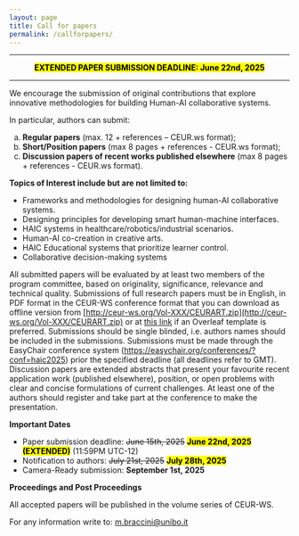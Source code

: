 ```yaml
---
layout: page
title: Call for papers
permalink: /callforpapers/
---
```



***********************************************************
<p align="center">
<mark><b>EXTENDED PAPER SUBMISSION DEADLINE: June 22nd, 2025</b></mark>
</p>

***********************************************************

We encourage the submission of original contributions that explore innovative methodologies for building Human-AI collaborative systems.

In particular, authors can submit:
<ol type="a">
  <li> <b>Regular papers</b> (max. 12 + references – CEUR.ws format);</li>
  <li> <b>Short/Position papers</b> (max 8 pages + references - CEUR.ws format);</li>
  <li> <b>Discussion papers of recent works published elsewhere</b> (max 8 pages + references - CEUR.ws format).</li>
</ol>


**Topics of Interest include but are not limited to:**
-  Frameworks and methodologies for designing human-AI collaborative systems.
-  Designing principles for developing smart human-machine interfaces.
-  HAIC systems in healthcare/robotics/industrial scenarios.
-  Human-AI co-creation in creative arts.
-  HAIC Educational systems that prioritize learner control.
-  Collaborative decision-making systems

All submitted papers will be evaluated by at least two members of the program committee, based on originality, significance, relevance and technical quality. Submissions of full research papers must be in English, in PDF format in the CEUR-WS conference format that you can download as offline version from [http://ceur-ws.org/Vol-XXX/CEURART.zip](http://ceur-ws.org/Vol-XXX/CEURART.zip) or at [this link](https://www.overleaf.com/latex/templates/template-for-submissions-to-ceur-workshop-proceedings-ceur-ws-dot-org/wqyfdgftmcfw) if an Overleaf template is preferred.
Submissions should be single blinded, i.e. authors names should be included in the submissions. Submissions must be made through the EasyChair conference system (<https://easychair.org/conferences/?conf=haic2025>) prior the specified deadline (all deadlines refer to GMT). Discussion papers are extended abstracts that present your favourite recent application work (published elsewhere), position, or open problems with clear and concise formulations of current challenges. At least one of the authors should register and take part at the conference to make the presentation.

**Important Dates**
- Paper submission deadline: ~~June 15th, 2025~~ <mark><b>June 22nd, 2025 (EXTENDED)</b></mark>  (11:59PM UTC-12)
- Notification to authors: ~~July 21st, 2025~~ <mark><b>July 28th, 2025</b></mark>  
- Camera-Ready submission: **September 1st, 2025**

<!--- - Deadline for ECAI-2025 Transfer: To Be Announced -->


**Proceedings and Post Proceedings**

All accepted papers will be published in the volume series of CEUR-WS. 

For any information write to:
<m.braccini@unibo.it>
